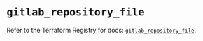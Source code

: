 # `gitlab_repository_file`

Refer to the Terraform Registry for docs: [`gitlab_repository_file`](https://registry.terraform.io/providers/gitlabhq/gitlab/17.6.0/docs/resources/repository_file).
